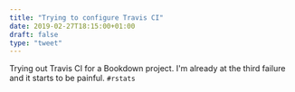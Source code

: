 ```yaml
---
title: "Trying to configure Travis CI"
date: 2019-02-27T18:15:00+01:00
draft: false
type: "tweet"
---
```


Trying out Travis CI for a Bookdown project. I'm already at the third failure
and it starts to be painful. `#rstats`
